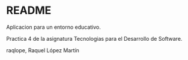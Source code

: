 # README #

Aplicacion para un entorno educativo.

Practica 4 de la asignatura Tecnologias para el Desarrollo de Software.

raqlope, Raquel López Martín